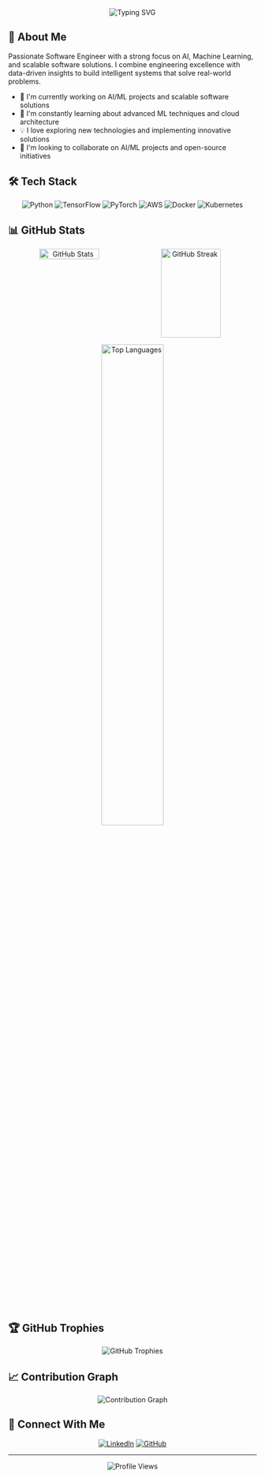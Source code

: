 <div align="center">
  <img src="https://readme-typing-svg.demolab.com?font=Fira+Code&pause=1000&color=2C96F7&center=true&vCenter=true&random=false&width=435&lines=Hi+👋+I'm+Syed+Baligh;AI+%26+Machine+Learning+Engineer;Software+Developer;Solutions+Architect" alt="Typing SVG" />
</div>

## 🤖 About Me

Passionate Software Engineer with a strong focus on AI, Machine Learning, and scalable software solutions. I combine engineering excellence with data-driven insights to build intelligent systems that solve real-world problems.

- 🔭 I'm currently working on AI/ML projects and scalable software solutions
- 🌱 I'm constantly learning about advanced ML techniques and cloud architecture
- 💡 I love exploring new technologies and implementing innovative solutions
- 👯 I'm looking to collaborate on AI/ML projects and open-source initiatives

## 🛠️ Tech Stack

<div align="center">

![Python](https://img.shields.io/badge/-Python-3776AB?style=flat-square&logo=Python&logoColor=white)
![TensorFlow](https://img.shields.io/badge/-TensorFlow-FF6F00?style=flat-square&logo=TensorFlow&logoColor=white)
![PyTorch](https://img.shields.io/badge/-PyTorch-EE4C2C?style=flat-square&logo=PyTorch&logoColor=white)
![AWS](https://img.shields.io/badge/-AWS-232F3E?style=flat-square&logo=amazon-aws)
![Docker](https://img.shields.io/badge/-Docker-2496ED?style=flat-square&logo=docker&logoColor=white)
![Kubernetes](https://img.shields.io/badge/-Kubernetes-326CE5?style=flat-square&logo=kubernetes&logoColor=white)

</div>

## 📊 GitHub Stats

<div align="center">
  <p float="left" style="display: flex; align-items: flex-start;">
    <img src="https://github-readme-stats.vercel.app/api?username=jazibjohar&show_icons=true&theme=tokyonight&hide=issues&height=200" width="49%" alt="GitHub Stats" />
    <img src="https://github-readme-streak-stats.herokuapp.com/?user=jazibjohar&theme=tokyonight&height=180" width="49%" height="180" alt="GitHub Streak" />
  </p>
  <img src="https://github-readme-stats.vercel.app/api/top-langs/?username=jazibjohar&layout=compact&theme=tokyonight" width="50%" alt="Top Languages" />
</div>

## 🏆 GitHub Trophies

<div align="center">
  <img src="https://github-profile-trophy.vercel.app/?username=jazibjohar&theme=tokyonight&column=4&margin-w=15&margin-h=15" alt="GitHub Trophies" />
</div>

## 📈 Contribution Graph

<div align="center">
  <img src="https://github-readme-activity-graph.vercel.app/graph?username=jazibjohar&theme=tokyo-night" alt="Contribution Graph" />
</div>

## 🤝 Connect With Me

<div align="center">
  
[![LinkedIn](https://img.shields.io/badge/LinkedIn-0077B5?style=for-the-badge&logo=linkedin&logoColor=white)](https://www.linkedin.com/in/smbaligh/)
[![GitHub](https://img.shields.io/badge/GitHub-100000?style=for-the-badge&logo=github&logoColor=white)](https://github.com/jazibjohar)

</div>

---

<div align="center">
  <img src="https://komarev.com/ghpvc/?username=jazibjohar&color=blueviolet" alt="Profile Views" />
</div>

